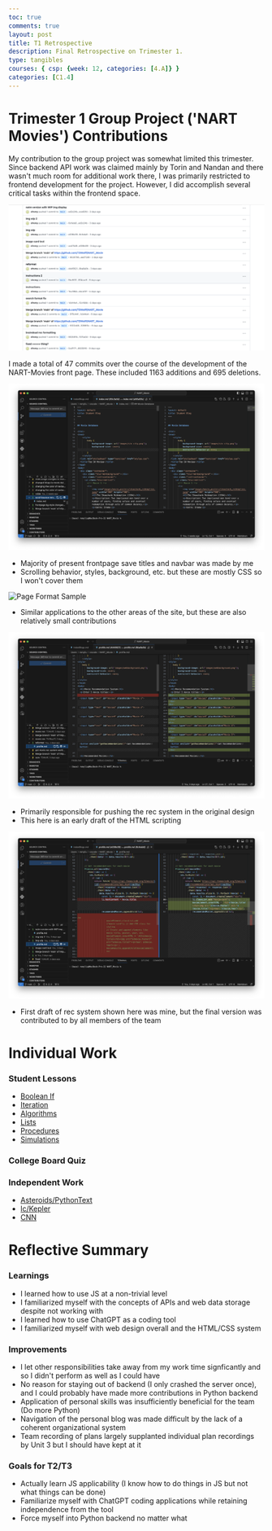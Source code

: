 ```yaml
---
toc: true
comments: true
layout: post
title: T1 Retrospective
description: Final Retrospective on Trimester 1.
type: tangibles
courses: { csp: {week: 12, categories: [4.A]} }
categories: [C1.4]
---
```


# Trimester 1 Group Project ('NART Movies') Contributions

<p>My contribution to the group project was somewhat limited this trimester. Since backend API work was claimed mainly by Torin and Nandan and there wasn't much room for additional work there, I was primarily restricted to frontend development for the project. However, I did accomplish several critical tasks within the frontend space.</p>

<img src="Screenshot 2023-11-05 at 20.40.30.png" alt="Commit Sample"/>

<p>I made a total of 47 commits over the course of the development of the NART-Movies front page. These included 1163 additions and 695 deletions.</p>

<img src="Screenshot 2023-11-05 at 19.29.19.png" alt="Frontpage Commit"/>

- Majority of present frontpage save titles and navbar was made by me
- Scrolling behavior, styles, background, etc. but these are mostly CSS so I won't cover them

<img src="Screenshot 2023-11-05 at 19.28.50" alt="Page Format Sample"/>

- Similar applications to the other areas of the site, but these are also relatively small contributions

<img src="Screenshot 2023-11-05 at 19.28.07.png" alt="Rec Page Template"/>

- Primarily responsible for pushing the rec system in the original design
- This here is an early draft of the HTML scripting

<img src="Screenshot 2023-11-05 at 19.27.49.png" alt="Rec System Logic"/>

- First draft of rec system shown here was mine, but the final version was contributed to by all members of the team

# Individual Work

### Student Lessons
- [Boolean If](https://sfremy.github.io/csablog//c1.4/2023/10/10/Boolean-If_IPYNB_2_.html)
- [Iteration](https://sfremy.github.io/csablog//c1.4/2023/10/12/Iteration_IPYNB_2_.html)
- [Algorithms](https://sfremy.github.io/csablog//c1.4/2023/10/19/Lists_IPYNB_2_.html)
- [Lists](https://sfremy.github.io/csablog//c1.4/2023/10/19/Lists_IPYNB_2_.html)
- [Procedures](https://sfremy.github.io/csablog//c1.4/2023/10/03/Procedures_IPYNB_2_.html)
- [Simulations](https://sfremy.github.io/csablog//c1.4/2023/10/27/Simulations_IPYNB_2_.html)

### College Board Quiz

### Independent Work
- [Asteroids/PythonText]()
- [lc/Kepler]()
- [CNN]()

# Reflective Summary

### Learnings
- I learned how to use JS at a non-trivial level
- I familiarized myself with the concepts of APIs and web data storage despite not working with
- I learned how to use ChatGPT as a coding tool
- I familiarized myself with web design overall and the HTML/CSS system

### Improvements
- I let other responsibilities take away from my work time signficantly and so I didn't perform as well as I could have
- No reason for staying out of backend (I only crashed the server once), and I could probably have made more contributions in Python backend
- Application of personal skills was insufficiently beneficial for the team (Do more Python)
- Navigation of the personal blog was made difficult by the lack of a coherent organizational system
- Team recording of plans largely supplanted individual plan recordings by Unit 3 but I should have kept at it

### Goals for T2/T3
- Actually learn JS applicability (I know how to do things in JS but not what things can be done)
- Familiarize myself with ChatGPT coding applications while retaining independence from the tool
- Force myself into Python backend no matter what